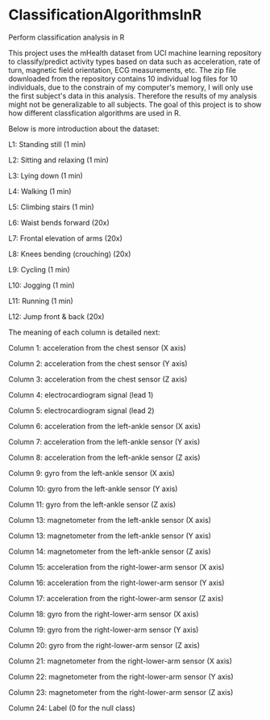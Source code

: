 # ClassificationAlgorithmsInR
Perform classification analysis in R 


This project uses the mHealth dataset from UCI machine learning repository to classify/predict activity types based on data such as acceleration, rate of turn, magnetic field orientation, ECG measurements, etc. The zip file downloaded from the repository contains 10 individual log files for 10 individuals, due to the constrain of my computer's memory, I will only use the first subject's data in this analysis. Therefore the results of my analysis might not be generalizable to all subjects. The goal of this project is to show how different classfication algorithms are used in R. 

Below is more introduction about the dataset: 
   
L1: Standing still (1 min) 
  
L2: Sitting and relaxing (1 min) 
  
L3: Lying down (1 min)
  
L4: Walking (1 min) 
  
L5: Climbing stairs (1 min) 
  
L6: Waist bends forward (20x) 
  
L7: Frontal elevation of arms (20x) 
  
L8: Knees bending (crouching) (20x) 
  
L9: Cycling (1 min) 
  
L10: Jogging (1 min) 
  
L11: Running (1 min) 
  
L12: Jump front & back (20x) 
    
       
The meaning of each column is detailed next: 
   
Column 1: acceleration from the chest sensor (X axis) 
  
Column 2: acceleration from the chest sensor (Y axis) 
  
Column 3: acceleration from the chest sensor (Z axis) 
  
Column 4: electrocardiogram signal (lead 1) 
  
Column 5: electrocardiogram signal (lead 2) 
  
Column 6: acceleration from the left-ankle sensor (X axis) 
   
Column 7: acceleration from the left-ankle sensor (Y axis) 
  
Column 8: acceleration from the left-ankle sensor (Z axis) 
  
Column 9: gyro from the left-ankle sensor (X axis) 
  
Column 10: gyro from the left-ankle sensor (Y axis) 
   
Column 11: gyro from the left-ankle sensor (Z axis) 
  
Column 13: magnetometer from the left-ankle sensor (X axis) 
  
Column 13: magnetometer from the left-ankle sensor (Y axis) 
  
Column 14: magnetometer from the left-ankle sensor (Z axis) 
  
Column 15: acceleration from the right-lower-arm sensor (X axis) 
  
Column 16: acceleration from the right-lower-arm sensor (Y axis) 
  
Column 17: acceleration from the right-lower-arm sensor (Z axis) 
  
Column 18: gyro from the right-lower-arm sensor (X axis) 
   
Column 19: gyro from the right-lower-arm sensor (Y axis) 
  
Column 20: gyro from the right-lower-arm sensor (Z axis) 
  
Column 21: magnetometer from the right-lower-arm sensor (X axis) 
  
Column 22: magnetometer from the right-lower-arm sensor (Y axis) 
  
Column 23: magnetometer from the right-lower-arm sensor (Z axis) 
     
Column 24: Label (0 for the null class)   
